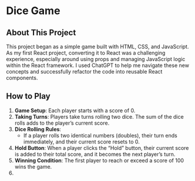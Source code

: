 # Dice Game

## About This Project

This project began as a simple game built with HTML, CSS, and JavaScript. As my first React project, converting it to React was a challenging experience, especially around using props and managing JavaScript logic within the React framework. I used ChatGPT to help me navigate these new concepts and successfully refactor the code into reusable React components.

## How to Play

1. **Game Setup**: Each player starts with a score of 0.
2. **Taking Turns**: Players take turns rolling two dice. The sum of the dice rolls adds to the player’s current score.
3. **Dice Rolling Rules**:
   - If a player rolls two identical numbers (doubles), their turn ends immediately, and their current score resets to 0.
4. **Hold Button**: When a player clicks the “Hold” button, their current score is added to their total score, and it becomes the next player’s turn.
5. **Winning Condition**: The first player to reach or exceed a score of 100 wins the game.
6.
